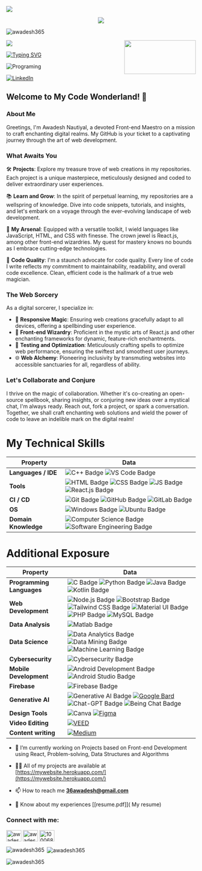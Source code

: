 ![](assets/Bottom_up.svg)

<!--   my-icons -->
<p align="center">
    <a href="https://github.com/awadesh365"><img src="https://img.shields.io/badge/status-updating-brightgreen.svg"></a>
    <p align="left"> <img src="https://komarev.com/ghpvc/?username=awadesh365&label=Profile%20views&color=0e75b6&style=flat"
        alt="awadesh365" /> </p> 
</p>

<!--   my-header-img -->
![](./src/header_.png)
<a href="https://dev.to/crackingdemon/register-and-login-system-in-mern-stack-1n98"><img src="https://www.freecodecamp.org/news/content/images/size/w2000/2021/06/Ekran-Resmi-2019-11-18-18.08.13.png" align="right" height="90" width="190" ></a>


<!--https://readme-typing-svg.herokuapp.com/demo/  -->
[![Typing SVG](http://readme-typing-svg.herokuapp.com?font=Fira+Code&pause=1000&width=435&lines=Hi+there+%F0%9F%91%8B%2C+I+am+Awadesh;Welcome+to+My+Profile;Software+Engineer;Front-end+Developer)](https://git.io/typing-svg)

<img src="https://www.freecodecamp.org/news/content/images/size/w2000/2023/05/pexels-tara-winstead-8386440--1-.jpg" alt ="Programing">



<!--   my-skils -->



[![LinkedIn](https://img.shields.io/badge/-Connect%20on%20LinkedIn-blue)](https://www.linkedin.com/in/awadesh-nautiyal/)

## Welcome to My Code Wonderland! 🚀

### About Me

Greetings, I'm Awadesh Nautiyal, a devoted Front-end Maestro on a mission to craft enchanting digital realms. My GitHub is your ticket to a captivating journey through the art of web development.

### What Awaits You

🛠️ **Projects**: Explore my treasure trove of web creations in my repositories. Each project is a unique masterpiece, meticulously designed and coded to deliver extraordinary user experiences.

📚 **Learn and Grow**: In the spirit of perpetual learning, my repositories are a wellspring of knowledge. Dive into code snippets, tutorials, and insights, and let's embark on a voyage through the ever-evolving landscape of web development.

🧰 **My Arsenal**: Equipped with a versatile toolkit, I wield languages like JavaScript, HTML, and CSS with finesse. The crown jewel is React.js, among other front-end wizardries. My quest for mastery knows no bounds as I embrace cutting-edge technologies.

🌟 **Code Quality**: I'm a staunch advocate for code quality. Every line of code I write reflects my commitment to maintainability, readability, and overall code excellence. Clean, efficient code is the hallmark of a true web magician.

### The Web Sorcery

As a digital sorcerer, I specialize in:

- 📱 **Responsive Magic**: Ensuring web creations gracefully adapt to all devices, offering a spellbinding user experience.
- 🚀 **Front-end Wizardry**: Proficient in the mystic arts of React.js and other enchanting frameworks for dynamic, feature-rich enchantments.
- 🧪 **Testing and Optimization**: Meticulously crafting spells to optimize web performance, ensuring the swiftest and smoothest user journeys.
- 🌐 **Web Alchemy**: Pioneering inclusivity by transmuting websites into accessible sanctuaries for all, regardless of ability.

### Let's Collaborate and Conjure

I thrive on the magic of collaboration. Whether it's co-creating an open-source spellbook, sharing insights, or conjuring new ideas over a mystical chat, I'm always ready. Reach out, fork a project, or spark a conversation. Together, we shall craft enchanting web solutions and wield the power of code to leave an indelible mark on the digital realm!



# My Technical Skills

<div align="center">

| Property                 | Data                                                                                                                                                                                                                                                                                                                                                                                                      |
| ------------------------ | --------------------------------------------------------------------------------------------------------------------------------------------------------------------------------------------------------------------------------------------------------------------------------------------------------------------------------------------------------------------------------------------------------- |
| **Languages / IDE**      | ![C++ Badge](https://img.shields.io/badge/-C++-00599C?style=flat&logo=C%2B%2B&logoColor=white) ![VS Code Badge](https://img.shields.io/badge/-VS%20Code-007ACC?style=flat&logo=Visual%20Studio%20Code&logoColor=white)                                                                                               |
| **Tools**                | ![HTML Badge](https://img.shields.io/badge/-HTML-E34F26?style=flat&logo=HTML5&logoColor=white) ![CSS Badge](https://img.shields.io/badge/-CSS-1572B6?style=flat&logo=CSS3&logoColor=white) ![JS Badge](https://img.shields.io/badge/-JavaScript-F7DF1E?style=flat&logo=JavaScript&logoColor=white) ![React.js Badge](https://img.shields.io/badge/-React.js-61DAFB?style=flat&logo=React&logoColor=white) |
| **CI / CD**              | ![Git Badge](https://img.shields.io/badge/-Git-F05032?style=flat&logo=Git&logoColor=white) ![GitHub Badge](https://img.shields.io/badge/-GitHub-181717?style=flat&logo=GitHub&logoColor=white) ![GitLab Badge](https://img.shields.io/badge/-GitLab-FCA121?style=flat&logo=GitLab&logoColor=white)                                                                                                                                                                        |
| **OS**                   | ![Windows Badge](https://img.shields.io/badge/-Windows-0078D6?style=flat&logo=Windows&logoColor=white) ![Ubuntu Badge](https://img.shields.io/badge/-Ubuntu-E95420?style=flat&logo=Ubuntu&logoColor=white)                                                                                                                                                                                                |
| **Domain Knowledge**     | ![Computer Science Badge](https://img.shields.io/badge/-Computer%20Science-FAB040?style=flat&logoColor=white) ![Software Engineering Badge](https://img.shields.io/badge/-Software%20Engineering-FF6600?style=flat&logoColor=white)|  
                                                                                                                                                     

</div>

# Additional Exposure

<div align="center">

| Property                  | Data                                                                                                                                                                                                                                                                                                                                                                   |
| ------------------------- | ---------------------------------------------------------------------------------------------------------------------------------------------------------------------------------------------------------------------------------------------------------------------------------------------------------------------------------------------------------------------- |
| **Programming Languages** |![C Badge](https://img.shields.io/badge/-C-00599C?style=flat&logo=C&logoColor=white) ![Python Badge](https://img.shields.io/badge/-Python-3776AB?style=flat&logo=Python&logoColor=white) ![Java Badge](https://img.shields.io/badge/-Java-007396?style=flat&logo=Java&logoColor=white) ![Kotlin Badge](https://img.shields.io/badge/-Kotlin-0095D5?style=flat&logo=Kotlin&logoColor=white) 
| **Web Development**       | ![Node.js Badge](https://img.shields.io/badge/-Node.js-339933?style=flat&logo=Node.js&logoColor=white) ![Bootstrap Badge](https://img.shields.io/badge/-Bootstrap-7952B3?style=flat&logo=Bootstrap&logoColor=white) ![Tailwind CSS Badge](https://img.shields.io/badge/-Tailwind%20CSS-38B2AC?style=flat) ![Material UI Badge](https://img.shields.io/badge/-Material%20UI-0081CB?style=flat)  ![PHP Badge](https://img.shields.io/badge/-PHP-777BB4?style=flat&logo=PHP&logoColor=white) ![MySQL Badge](https://img.shields.io/badge/-MySQL-4479A1?style=flat&logo=MySQL&logoColor=white)                                                                                   |
| **Data Analysis**         | ![Matlab Badge](https://img.shields.io/badge/-Matlab-0076A8?style=flat&logo=Mathworks&logoColor=white)                                                                                                                                                                                                                                                                 |
| **Data Science**          | ![Data Analytics Badge](https://img.shields.io/badge/-Data%20Analytics-FF5733?style=flat) ![Data Mining Badge](https://img.shields.io/badge/-Data%20Mining-00ACC1?style=flat) ![Machine Learning Badge](https://img.shields.io/badge/-Machine%20Learning-FF6F61?style=flat&logo=Python&logoColor=white)                                                                                            |                                                                                                                                                                                                                                                                                                       |
| **Cybersecurity**         | ![Cybersecurity Badge](https://img.shields.io/badge/-Cybersecurity-333333?style=flat) |
| **Mobile Development**    | ![Android Development Badge](https://img.shields.io/badge/-Android%20Development-3DDC84?style=flat) ![Android Studio Badge](https://img.shields.io/badge/-Android%20Studio-3DDC84?style=flat) |
| **Firebase**              | ![Firebase Badge](https://img.shields.io/badge/-Firebase-FFCA28?style=flat&logo=Firebase&logoColor=black) |
| **Generative AI**         | ![Generative AI Badge](https://img.shields.io/badge/-Generative%20AI-4B8BBE?style=flat) [![Google Bard](https://img.shields.io/badge/Google_Bard-Available-brightgreen.svg)](https://ai.googleblog.com/2022/01/lamda-language-model-for-dialogue.html) ![Chat-GPT Badge](https://img.shields.io/badge/-Chat--GPT-4B8BBE?style=flat) ![Being Chat Badge](https://img.shields.io/badge/-Being%20Chat-007ACC?style=flat) |
| **Design Tools**      |![Canva](https://img.shields.io/badge/Canva-Design%20Graphics%20and%20More-red) [![Figma](https://img.shields.io/badge/Figma-Design%20Prototypes%20and%20Graphics-purple)](https://www.figma.com/) |
| **Video Editing**   | [![VEED](https://img.shields.io/badge/VEED-Create%20and%20Edit%20Videos-blue)](https://www.veed.io/) |
| **Content writing**   |[![Medium](https://img.shields.io/badge/Medium-Writing%20and%20Publishing-black)](https://medium.com/)|
</div>






- 🔭 I’m currently working on Projects based on Front-end Development using React, Problem-solving, Data Structures and Algorithms

- 👨‍💻 All of my projects are available at [https://mywebsite.herokuapp.com/](https://mywebsite.herokuapp.com/)

- 📫 How to reach me **36awadesh@gmail.com**

- 📄 Know about my experiences [[resume.pdf]]( My resume)

<h3 align="left">Connect with me:</h3>
<p align="left">
    <a href="https://twitter.com/NautiyalAwadesh" target="blank"><img align="center"
            src="https://upload.wikimedia.org/wikipedia/commons/thumb/6/6f/Logo_of_Twitter.svg/1200px-Logo_of_Twitter.svg.png"
            alt="awadeshnautiyal" height="30" width="40" /></a>
    <a href="https://linkedin.com/in/awadesh-nautiyal" target="blank"><img align="center"
            src="https://upload.wikimedia.org/wikipedia/commons/thumb/c/ca/LinkedIn_logo_initials.png/640px-LinkedIn_logo_initials.png"
            alt="awadesh-nautiyal" height="30" width="40" /></a>
    <a href="https://fb.com/100068354002459" target="blank"><img align="center"
            src="https://upload.wikimedia.org/wikipedia/en/thumb/0/04/Facebook_f_logo_%282021%29.svg/768px-Facebook_f_logo_%282021%29.svg.png?20210818083032"
            alt="100068354002459" height="30" width="40" /></a>
</p>

<p><img align="left"
        src="https://github-readme-stats.vercel.app/api/top-langs?username=awadesh365&show_icons=true&locale=en&layout=compact"
        alt="awadesh365" /></p>

<p>&nbsp;<img align="center"
        src="https://github-readme-stats.vercel.app/api?username=awadesh365&show_icons=true&locale=en"
        alt="awadesh365" /></p>

<p><img align="center" src="https://github-readme-streak-stats.herokuapp.com/?user=awadesh365&" alt="awadesh365" /></p>

